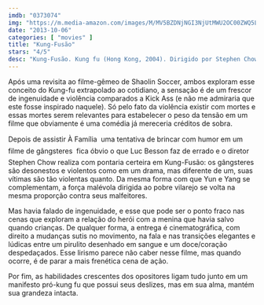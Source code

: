 ```yaml
---
imdb: "0373074"
img: "https://m.media-amazon.com/images/M/MV5BZDNjNGI3NjUtMWU2OC00ZWQ5LWIxMDYtZjllZDdhZDE1NWQ0XkEyXkFqcGdeQXVyMjgyNjk3MzE@._V1_SY150_CR3,0,101,150_.jpg"
date: "2013-10-06"
categories: [ "movies" ]
title: "Kung-Fusão"
stars: "4/5"
desc: "Kung-Fusão. Kung fu (Hong Kong, 2004). Dirigido por Stephen Chow. Escrito por Man Keung Chan, Stephen Chow, Xin Huo, Kan-Cheung Tsang. Com Stephen Chow, Xiaogang Feng, Wah Yuen, Zhi Hua Dong, Kwok-Kwan Chan, Chi Chung Lam, Siu-Lung Leung, Qiu Yuen, Kai Man Tin."
---
```

Após uma revisita ao filme-gêmeo de Shaolin Soccer, ambos exploram esse conceito do Kung-fu extrapolado ao cotidiano, a sensação é de um frescor de ingenuidade e violência comparados a Kick Ass (e não me admiraria que este fosse inspirado naquele). Só pelo fato da violência existir com mortes e essas mortes serem relevantes para estabelecer o peso da tensão em um filme que obviamente é uma comédia já mereceria créditos de sobra.

Depois de assistir À Família  uma tentativa de brincar com humor em um filme de gângsteres  fica óbvio o que Luc Besson faz de errado e o diretor Stephen Chow realiza com pontaria certeira em Kung-Fusão: os gângsteres são desonestos e violentos como em um drama, mas diferente de um, suas vítimas são tão violentas quanto. Da mesma forma com que Yun e Yang se complementam, a força malévola dirigida ao pobre vilarejo se volta na mesma proporção contra seus malfeitores.

Mas havia falado de ingenuidade, e esse que pode ser o ponto fraco nas cenas que exploram a relação do herói com a menina que havia salvo quando crianças. De qualquer forma, a entrega é cinematográfica, com direito a mudanças sutis no movimento, na fala e nas transições elegantes e lúdicas entre um pirulito desenhado em sangue e um doce/coração despedaçados. Esse lirismo parece não caber nesse filme, mas quando ocorre, é de parar a mais frenética cena de ação.

Por fim, as habilidades crescentes dos opositores ligam tudo junto em um manifesto pró-kung fu que possui seus deslizes, mas em sua alma, mantém sua grandeza intacta.


